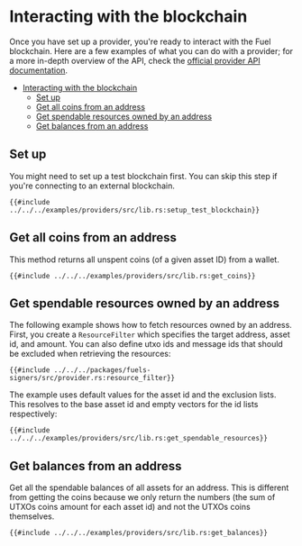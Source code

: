 # Interacting with the blockchain

Once you have set up a provider, you're ready to interact with the Fuel blockchain. Here are a few examples of what you can do with a provider; for a more in-depth overview of the API, check the [official provider API documentation](https://docs.rs/fuels/latest/fuels/accounts/provider/struct.Provider.html).

- [Interacting with the blockchain](#interacting-with-the-blockchain)
  - [Set up](#set-up)
  - [Get all coins from an address](#get-all-coins-from-an-address)
  - [Get spendable resources owned by an address](#get-spendable-resources-owned-by-an-address)
  - [Get balances from an address](#get-balances-from-an-address)

## Set up

You might need to set up a test blockchain first. You can skip this step if you're connecting to an external blockchain.

```rust,ignore
{{#include ../../../examples/providers/src/lib.rs:setup_test_blockchain}}
```

## Get all coins from an address

This method returns all unspent coins (of a given asset ID) from a wallet.

```rust,ignore
{{#include ../../../examples/providers/src/lib.rs:get_coins}}
```

## Get spendable resources owned by an address

The following example shows how to fetch resources owned by an address. First, you create a  `ResourceFilter` which specifies the target address, asset id, and amount. You can also define utxo ids and message ids that should be excluded when retrieving the resources:

```rust,ignore
{{#include ../../../packages/fuels-signers/src/provider.rs:resource_filter}}
```

The example uses default values for the asset id and the exclusion lists. This resolves to the base asset id and empty vectors for the id lists respectively:

```rust,ignore
{{#include ../../../examples/providers/src/lib.rs:get_spendable_resources}}
```

## Get balances from an address

Get all the spendable balances of all assets for an address. This is different from getting the coins because we only return the numbers (the sum of UTXOs coins amount for each asset id) and not the UTXOs coins themselves.

```rust,ignore
{{#include ../../../examples/providers/src/lib.rs:get_balances}}
```
